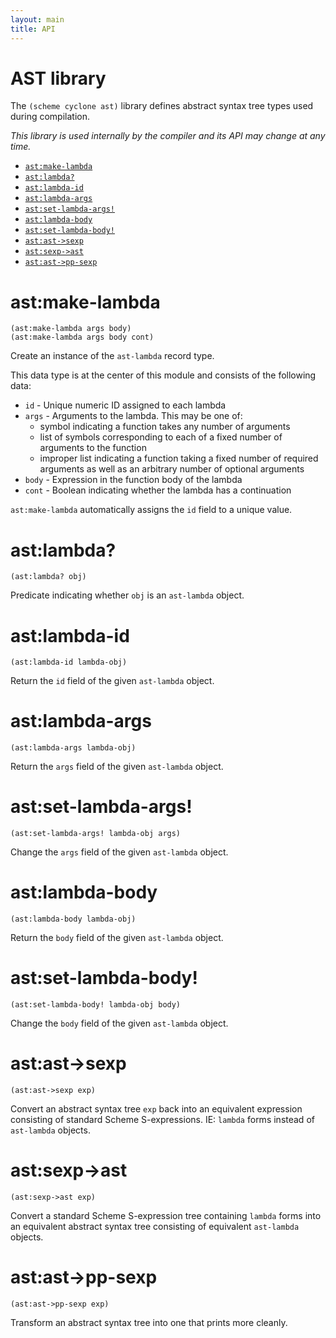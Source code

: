 ```yaml
---
layout: main
title: API
---
```


# AST library

The `(scheme cyclone ast)` library defines abstract syntax tree types used during compilation.

*This library is used internally by the compiler and its API may change at any time.*

- [`ast:make-lambda`](#astmake-lambda)
- [`ast:lambda?`](#astlambda)
- [`ast:lambda-id`](#astlambda-id)
- [`ast:lambda-args`](#astlambda-args) 
- [`ast:set-lambda-args!`](#astset-lambda-args)
- [`ast:lambda-body`](#astlambda-body)
- [`ast:set-lambda-body!`](#astset-lambda-body)
- [`ast:ast->sexp`](#astast-sexp)
- [`ast:sexp->ast`](#astsexp-ast) 
- [`ast:ast->pp-sexp`](#astast-pp-sexp)

# ast:make-lambda
    (ast:make-lambda args body)
    (ast:make-lambda args body cont)

Create an instance of the `ast-lambda` record type. 

This data type is at the center of this module and consists of the following data:

* `id` - Unique numeric ID assigned to each lambda
* `args` - Arguments to the lambda. This may be one of:
     * symbol indicating a function takes any number of arguments
     * list of symbols corresponding to each of a fixed number of arguments to the function
     * improper list indicating a function taking a fixed number of required arguments as well as an arbitrary number of optional arguments
* `body` - Expression in the function body of the lambda
* `cont` - Boolean indicating whether the lambda has a continuation

`ast:make-lambda` automatically assigns the `id` field to a unique value.

# ast:lambda?
    (ast:lambda? obj)

Predicate indicating whether `obj` is an `ast-lambda` object.

# ast:lambda-id

    (ast:lambda-id lambda-obj)

Return the `id` field of the given `ast-lambda` object.

# ast:lambda-args 

    (ast:lambda-args lambda-obj)

Return the `args` field of the given `ast-lambda` object.

# ast:set-lambda-args!

    (ast:set-lambda-args! lambda-obj args)

Change the `args` field of the given `ast-lambda` object.

# ast:lambda-body 

    (ast:lambda-body lambda-obj)

Return the `body` field of the given `ast-lambda` object.

# ast:set-lambda-body!

    (ast:set-lambda-body! lambda-obj body)

Change the `body` field of the given `ast-lambda` object.

# ast:ast->sexp

    (ast:ast->sexp exp)

Convert an abstract syntax tree `exp` back into an equivalent expression consisting of standard Scheme S-expressions. IE: `lambda` forms instead of `ast-lambda` objects.

# ast:sexp->ast

    (ast:sexp->ast exp)

Convert a standard Scheme S-expression tree containing `lambda` forms into an equivalent abstract syntax tree consisting of equivalent `ast-lambda` objects.

# ast:ast->pp-sexp

    (ast:ast->pp-sexp exp)

Transform an abstract syntax tree into one that prints more cleanly.

